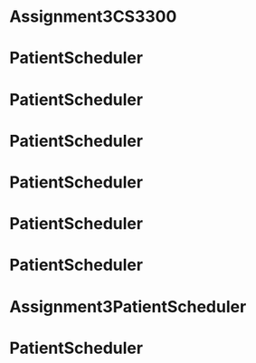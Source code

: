 # Assignment3CS3300
# PatientScheduler
# PatientScheduler
# PatientScheduler
# PatientScheduler
# PatientScheduler
# PatientScheduler
# Assignment3PatientScheduler
# PatientScheduler
